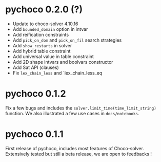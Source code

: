 # pychoco 0.2.0 (?)

- Update to choco-solver 4.10.16
- Add `bounded_domain` option in intvar
- Add reification constraints
- Add `pick_on_dom` and `pick_on_fil` search strategies
- Add `show_restarts` in solver
- Add hybrid table constraint
- Add universal value in table constraint
- Add 2D shape intvars and boolvars constructor
- Add Sat API (clauses)
- Fix `lex_chain_less` and `lex_chain_less_eq

# pychoco 0.1.2

Fix a few bugs and includes the `solver.limit_time(time_limit_string)` function. We also illustrated a few use cases in `docs/notebooks`. 

# pychoco 0.1.1

First release of pychoco, includes most features of Choco-solver. Extensively tested but still a beta release, we are open to feedbacks !